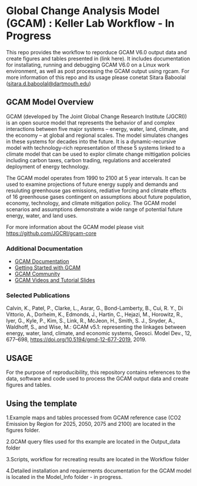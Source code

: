 # Global Change Analysis Model (GCAM) : Keller Lab Workflow  - In Progress
This repo provides the workflow to reporduce GCAM V6.0 output data and create figures and tables presented in  (link here). It includes documentation for
installating, running and debugging GCAM V6.0 on a Linux work environment, as well as post processing the GCAM output using rgcam.
For more information of this repo and its usage please conetat Sitara Baboolal (sitara.d.baboolal@dartmouth.edu)

## GCAM Model Overview
GCAM (developed by The Joint Global Change Research Institute (JGCRI)) is an open source model that represents the behavior of and complex interactions between five major systems – energy, water, land, climate, and the economy – at global and regional scales. The model simulates changes in these systems for decades into the future. It is a dynamic-recursive model with technology-rich representation of tthese 5 systems linked to a climate model that can be used to explor climate change mittigation policies including carbon taxes, carbon trading, regulations and accelerated deployment of energy technology. 

The GCAM model operates from 1990 to 2100 at 5 year intervals. It can be used to examine projections of future energy supply and demands and resuluting
greenhouse gas emissions, rediative forcing and climate effects of 16 greenhouse gases contingent on assumptions about future population, economy,
technology, and climate mitigation policy. The GCAM model scenarios and assumptions demonstrate a wide range of potential future energy, water, and land uses.

For more information about the GCAM model please visit https://github.com/JGCRI/gcam-core

### Additional Documentation

* [GCAM Documentation](http://jgcri.github.io/gcam-doc/)
* [Getting Started with GCAM](http://jgcri.github.io/gcam-doc/user-guide.html)
* [GCAM Community](http://www.globalchange.umd.edu/models/gcam/gcam-community/)
* [GCAM Videos and Tutorial Slides](https://gcims.pnnl.gov/community)

### Selected Publications

Calvin, K., Patel, P., Clarke, L., Asrar, G., Bond-Lamberty, B., Cui, R. Y., Di Vittorio, A., Dorheim, K., Edmonds, J., Hartin, C., Hejazi, M., Horowitz, R., Iyer, G., Kyle, P., Kim, S., Link, R., McJeon, H., Smith, S. J., Snyder, A., Waldhoff, S., and Wise, M.: GCAM v5.1: representing the linkages between energy, water, land, climate, and economic systems, Geosci. Model Dev., 12, 677–698, https://doi.org/10.5194/gmd-12-677-2019, 2019.

## USAGE
For the purpose of reproducibility, this repository contains references to the data, software and code used to process the GCAM output data and create figures and tables.

## Using the template
1.Example maps and tables processed from GCAM reference case (CO2 Emission by Region for 2025, 2050, 2075 and 2100) are located in the figures folder.  

2.GCAM query files used for ths example are located in the Output_data folder

3.Scripts, workflow for recreating results are located in the Workflow folder

4.Detailed installation and requierments documentation for the GCAM model is located in the Model_Info folder - in progress.



